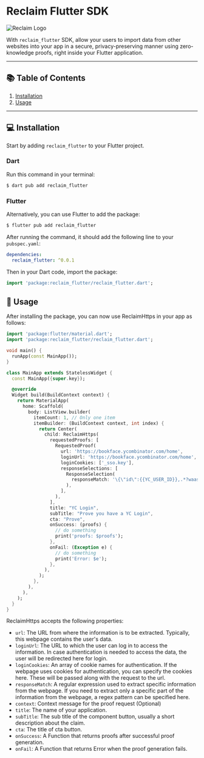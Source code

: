 # Reclaim Flutter SDK

![Reclaim Logo](https://reclaim-react-native-sdk.s3.ap-south-1.amazonaws.com/Logomark.png)

With `reclaim_flutter` SDK, allow your users to import data from other websites into your app in a secure, privacy-preserving manner using zero-knowledge proofs, right inside your Flutter application.

---

## 📚 Table of Contents
1. [Installation](#installation)
2. [Usage](#usage)

---

## 💻 Installation <a name="installation"></a>

Start by adding `reclaim_flutter` to your Flutter project.

### Dart

Run this command in your terminal:

```bash
$ dart pub add reclaim_flutter
```

### Flutter

Alternatively, you can use Flutter to add the package:

```bash
$ flutter pub add reclaim_flutter
```
After running the command, it should add the following line to your `pubspec.yaml`:

```yaml
dependencies:
  reclaim_flutter: ^0.0.1
```

Then in your Dart code, import the package:

```dart
import 'package:reclaim_flutter/reclaim_flutter.dart';
```

## 🚀 Usage <a name="usage"></a>

After installing the package, you can now use ReclaimHttps in your app as follows:

```dart
import 'package:flutter/material.dart';
import 'package:reclaim_flutter/reclaim_flutter.dart';

void main() {
  runApp(const MainApp());
}

class MainApp extends StatelessWidget {
  const MainApp({super.key});

  @override
  Widget build(BuildContext context) {
    return MaterialApp(
      home: Scaffold(
        body: ListView.builder(
          itemCount: 1, // Only one item
          itemBuilder: (BuildContext context, int index) {
            return Center(
              child: ReclaimHttps(
                requestedProofs: [
                  RequestedProof(
                    url: 'https://bookface.ycombinator.com/home',
                    loginUrl: 'https://bookface.ycombinator.com/home',
                    loginCookies: ['_sso.key'],
                    responseSelections: [
                      ResponseSelection(
                        responseMatch: '\{\"id\":{{YC_USER_ID}},.*?waas_admin.*?:{.*?}.*?:\\{.*?}.*?(?:full_name|first_name).*?}',
                      ),
                    ],
                  ),
                ],
                title: "YC Login",
                subTitle: "Prove you have a YC Login",
                cta: "Prove",
                onSuccess: (proofs) {
                  // do something
                  print('proofs: $proofs');
                },
                onFail: (Exception e) {
                  // do something
                  print('Error: $e');
                },
              ),
            );
          },
        ),
      ),
    );
  }
}
```

ReclaimHttps accepts the following properties:

- `url`: The URL from where the information is to be extracted. Typically, this webpage contains the user's data.
- `loginUrl`: The URL to which the user can log in to access the information. In case authentication is needed to access the data, the user will be redirected here for login.
- `loginCookies`: An array of cookie names for authentication. If the webpage uses cookies for authentication, you can specify the cookies here. These will be passed along with the request to the url.
- `responseMatch`: A regular expression used to extract specific information from the webpage. If you need to extract only a specific part of the information from the webpage, a regex pattern can be specified here.
- `context`: Context message for the proof request (Optional)
- `title`: The name of your application.
- `subTitle`: The sub title of the component button, usually a short description about the claim.
- `cta`: The title of cta button.
- `onSuccess`: A Function that returns proofs after successful proof generation.
- `onFail`: A Function that returns Error when the proof generation fails.